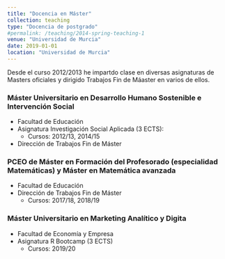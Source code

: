 ```yaml
---
title: "Docencia en Máster"
collection: teaching
type: "Docencia de postgrado"
#permalink: /teaching/2014-spring-teaching-1
venue: "Universidad de Murcia"
date: 2019-01-01
location: "Universidad de Murcia"
---
```


Desde el curso 2012/2013 he impartdo clase en diversas asignaturas de Masters oficiales y dirigido Trabajos Fin de Máaster en varios de ellos.



### Máster Universitario en Desarrollo Humano Sostenible e Intervención Social

* Facultad de Educación
* Asignatura Investigación Social Aplicada (3 ECTS): 
    * Cursos: 2012/13, 2014/15
* Dirección de Trabajos Fin de Máster

### PCEO de Máster en Formación del Profesorado (especialidad  Matemáticas) y Máster en Matemática avanzada

* Facultad de Educación
* Dirección de Trabajos Fin de Máster
    * Cursos: 2017/18, 2018/19

### Máster Universitario en Marketing Analítico y Digita

* Facultad de Economía y Empresa
* Asignatura R Bootcamp (3 ECTS) 
    * Cursos: 2019/20


